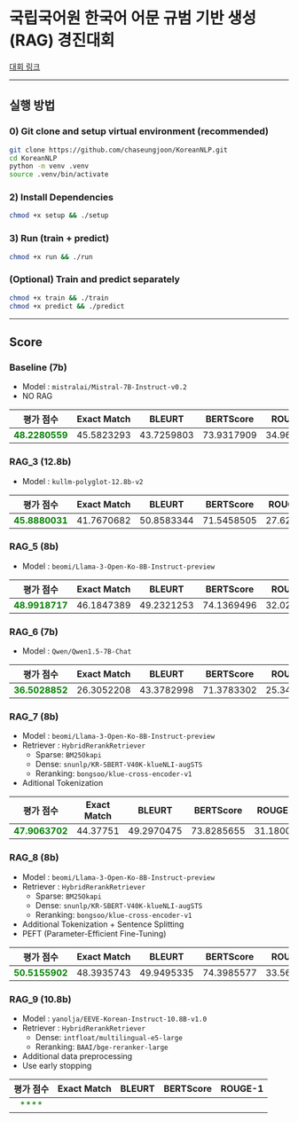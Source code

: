 # 국립국어원 한국어 어문 규범 기반 생성 (RAG) 경진대회

[대회 링크](https://kli.korean.go.kr/benchmark/taskOrdtm/taskList.do?taskOrdtmId=182&clCd=ING_TASK&subMenuId=sub01)

---

## 실행 방법

### 0) Git clone and **setup virtual environment (recommended)**

```bash
git clone https://github.com/chaseungjoon/KoreanNLP.git
cd KoreanNLP
python -m venv .venv
source .venv/bin/activate
```
### 2) Install Dependencies

```bash
chmod +x setup && ./setup
```

### 3) Run (train + predict)
```bash
chmod +x run && ./run
```

### (Optional) Train and predict separately
```bash
chmod +x train && ./train
chmod +x predict && ./predict
```


---

## Score

### Baseline (7b)
* Model : `mistralai/Mistral-7B-Instruct-v0.2`
* NO RAG

|                      평가 점수                      |  Exact Match | BLEURT | BERTScore | ROUGE-1 
|:-----------------------------------------------:|:------------:|:---:|:---:|:---:|
| <span style="color:green">**48.2280559**</span> |  45.5823293  |  43.7259803 |  73.9317909 |  34.9635763

### RAG_3 (12.8b)
* Model : `kullm-polyglot-12.8b-v2`

| 평가 점수 | Exact Match |   BLEURT   |   BERTScore   | ROUGE-1 
|:--------------:|:-----------:|:----------:|:-------------:|:---:|
| <span style="color:green">**45.8880031**</span> | 41.7670682  | 50.8583344 | 71.5458505    | 27.622629

### RAG_5 (8b)
* Model : `beomi/Llama-3-Open-Ko-8B-Instruct-preview`

| 평가 점수 | Exact Match |   BLEURT   |   BERTScore   | ROUGE-1 
|:--------------:|:-----------:|:----------:|:-------------:|:---:|
| <span style="color:green">**48.9918717**</span> | 46.1847389  | 49.2321253 | 74.1369496    | 32.0279384

### RAG_6 (7b)
* Model : `Qwen/Qwen1.5-7B-Chat`

| 평가 점수 | Exact Match |   BLEURT   |   BERTScore   | ROUGE-1 
|:--------------:|:-----------:|:----------:|:-------------:|:---:|
| <span style="color:green">**36.5028852**</span> | 26.3052208  | 43.3782998 | 71.3783302 | 25.3450191

### RAG_7 (8b)
* Model : `beomi/Llama-3-Open-Ko-8B-Instruct-preview`
* Retriever : `HybridRerankRetriever`
  * Sparse: `BM25Okapi`
  * Dense: `snunlp/KR-SBERT-V40K-klueNLI-augSTS`
  * Reranking: `bongsoo/klue-cross-encoder-v1`
* Aditional Tokenization

| 평가 점수 | Exact Match |   BLEURT   |   BERTScore   | ROUGE-1 
|:--------------:|:-----------:|:----------:|:-------------:|:---:|
| <span style="color:green">**47.9063702**</span> | 44.37751 | 49.2970475 | 73.8285655 | 31.180078

### RAG_8 (8b)
* Model : `beomi/Llama-3-Open-Ko-8B-Instruct-preview`
* Retriever : `HybridRerankRetriever`
  * Sparse: `BM25Okapi`
  * Dense: `snunlp/KR-SBERT-V40K-klueNLI-augSTS`
  * Reranking: `bongsoo/klue-cross-encoder-v1`
* Additional Tokenization + Sentence Splitting
* PEFT (Parameter-Efficient Fine-Tuning)
  
|                      평가 점수                      | Exact Match |   BLEURT   | BERTScore  | ROUGE-1 
|:-----------------------------------------------:|:-----------:|:----------:|:----------:|:---:|
| <span style="color:green">**50.5155902**</span> | 48.3935743  | 49.9495335 | 74.3985577 |  33.5647271

### RAG_9 (10.8b)
* Model : `yanolja/EEVE-Korean-Instruct-10.8B-v1.0`
* Retriever : `HybridRerankRetriever`
  * Dense: `intfloat/multilingual-e5-large`
  * Reranking: `BAAI/bge-reranker-large`
* Additional data preprocessing
* Use early stopping

|                      평가 점수                      | Exact Match | BLEURT  | BERTScore | ROUGE-1 
|:-----------------------------------------------:|:-----------:|:-------:|:---------:|:---:|
| <span style="color:green">****</span> |             |         |           |  
